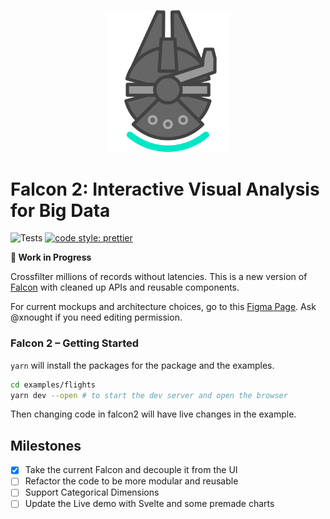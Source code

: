 <p align="center">
  <img src="logo/logo.png" width="200">
</p>

# Falcon 2: Interactive Visual Analysis for Big Data

![Tests](https://github.com/cmudig/falcon/workflows/Node.js%20CI/badge.svg)
[![code style: prettier](https://img.shields.io/badge/code_style-prettier-ff69b4.svg?style=rounded)](https://github.com/prettier/prettier)

**🚧 Work in Progress**

Crossfilter millions of records without latencies. This is a new version of [Falcon](https://github.com/vega/falcon) with cleaned up APIs and reusable components.

For current mockups and architecture choices, go to this [Figma Page](https://www.figma.com/file/0fErf0QvmhpgNGrCwFM3hZ/falcon2?node-id=3%3A2). Ask @xnought if you need editing permission.

### Falcon 2 – Getting Started

`yarn` will install the packages for the package and the examples.

```bash
cd examples/flights
yarn dev --open # to start the dev server and open the browser
```

Then changing code in falcon2 will have live changes in the example.

## Milestones

-   [x] Take the current Falcon and decouple it from the UI
-   [ ] Refactor the code to be more modular and reusable
-   [ ] Support Categorical Dimensions
-   [ ] Update the Live demo with Svelte and some premade charts
